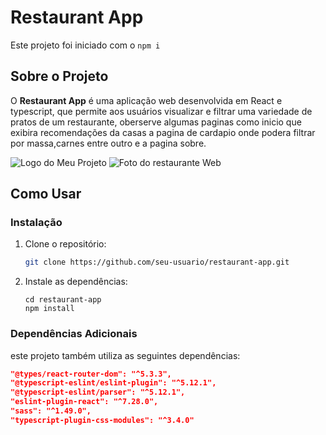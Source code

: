 # Restaurant App

Este projeto foi iniciado com o ```
    npm i
    ```

## Sobre o Projeto

O **Restaurant App** é uma aplicação web desenvolvida em React e typescript, que permite aos usuários visualizar e filtrar uma variedade de pratos de um restaurante, oberserve algumas paginas como inicio que exibira recomendações da casas a pagina de cardapio onde podera filtrar por massa,carnes entre outro e a pagina sobre.

![Logo do Meu Projeto](https://github.com/Matheus1415/restaurante/blob/main/public/favicon.svg)
![Foto do restaurante Web](https://github.com/Matheus1415/restaurante/blob/main/fotoReadm.png)

## Como Usar

### Instalação

1. Clone o repositório:
    ```bash
    git clone https://github.com/seu-usuario/restaurant-app.git
    ```

2. Instale as dependências:
    ```
    cd restaurant-app
    npm install
    ```

### Dependências Adicionais

este projeto também utiliza as seguintes dependências:

```json
"@types/react-router-dom": "^5.3.3",
"@typescript-eslint/eslint-plugin": "^5.12.1",
"@typescript-eslint/parser": "^5.12.1",
"eslint-plugin-react": "^7.28.0",
"sass": "^1.49.0",
"typescript-plugin-css-modules": "^3.4.0"

